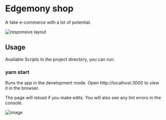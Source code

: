 # Edgemony shop 

A fake e-commerce with a lot of potential.

![responsive layout](docs/images/layout.svg)
## Usage
Available Scripts
In the project directory, you can run:

### yarn start
Runs the app in the development mode.
Open http://localhost:3000 to view it in the browser.

The page will reload if you make edits.
You will also see any lint errors in the console.

![image](https://user-images.githubusercontent.com/48923975/114006104-714baf80-9860-11eb-816f-eed9836dc6d4.png)
